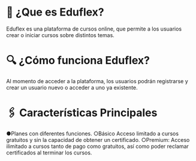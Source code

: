 # 📌 ¿Que es Eduflex?
Eduflex es una plataforma de cursos online, que permite a los usuarios crear o iniciar cursos sobre distintos temas.

# 🔍 ¿Cómo funciona Eduflex?
Al momento de acceder a la plataforma, los usuarios podrán registrarse y crear un usuario nuevo o acceder a uno ya existente.

# 🖇 Características Principales
●Planes con diferentes funciones.
○Básico
 Acceso limitado a cursos gratuitos y sin la capacidad de obtener un certificado.
 ○Premium: Acceso ilimitado a cursos tanto de pago como gratuitos, así como poder reclamar certificados al terminar los cursos.
